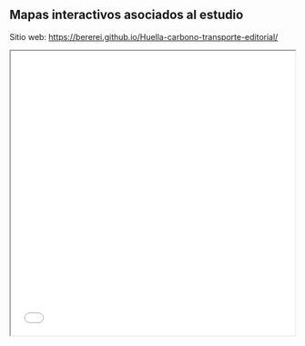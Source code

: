 ## Mapas interactivos asociados al estudio
Sitio web: https://bererei.github.io/Huella-carbono-transporte-editorial/

<iframe src="../data/final/mapa_niebla.html" height="500" width="500"></iframe>